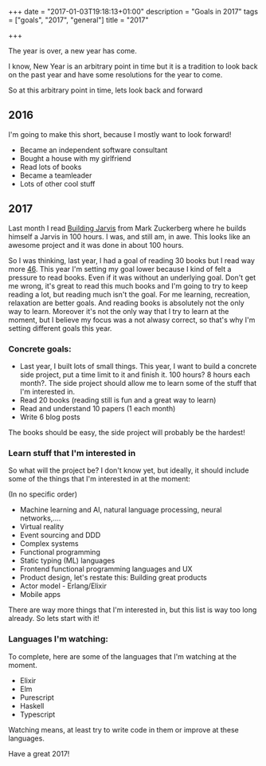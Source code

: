 +++
date = "2017-01-03T19:18:13+01:00"
description = "Goals in 2017"
tags = ["goals", "2017", "general"]
title = "2017"

+++

The year is over, a new year has come.

I know, New Year is an arbitrary point in time but it is a tradition to look back on the past year and have some resolutions for the year to come.

So at this arbitrary point in time, lets look back and forward

## 2016

I'm going to make this short, because I mostly want to look forward!

* Became an independent software consultant
* Bought a house with my girlfriend
* Read lots of books
* Became a teamleader
* Lots of other cool stuff

## 2017

Last month I read [Building Jarvis](https://www.facebook.com/notes/mark-zuckerberg/building-jarvis/10154361492931634) from Mark Zuckerberg where he builds himself a Jarvis in 100 hours. I was, and still am, in awe. This looks like an awesome project and it was done in about 100 hours.

So I was thinking, last year, I had a goal of reading 30 books but I read way more [46](https://www.goodreads.com/user/year_in_books/2016/5366494). This year I'm setting my goal lower because I kind of felt a pressure to read books. Even if it was without an underlying goal. Don't get me wrong, it's great to read this much books and I'm going to try to keep reading a lot, but reading much isn't the goal. For me learning, recreation, relaxation are better goals. 
And reading books is absolutely not the only way to learn. Moreover it's not the only way that I try to learn at the moment, but I believe my focus was a not alwasy correct, so that's why I'm setting different goals this year.

### Concrete goals:

- Last year, I built lots of small things. This year, I want to build a concrete side project, put a time limit to it and finish it. 100 hours? 8 hours each month?. The side project should allow me to learn some of the stuff that I'm interested in.
- Read 20 books (reading still is fun and a great way to learn)
- Read and understand 10 papers (1 each month)
- Write 6 blog posts

The books should be easy, the side project will probably be the hardest!

### Learn stuff that I'm interested in 

So what will the project be? I don't know yet, but ideally, it should include some of the things that I'm interested in at the moment:

(In no specific order)

- Machine learning and AI, natural language processing, neural networks,....
- Virtual reality
- Event sourcing and DDD
- Complex systems
- Functional programming
- Static typing (ML) languages
- Frontend functional programming languages and UX
- Product design, let's restate this: Building great products
- Actor model - Erlang/Elixir
- Mobile apps

There are way more things that I'm interested in, but this list is way too long already. So lets start with it!

### Languages I'm watching:

To complete, here are some of the languages that I'm watching at the moment.

- Elixir
- Elm
- Purescript
- Haskell
- Typescript

Watching means, at least try to write code in them or improve at these languages.


Have a great 2017!





